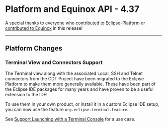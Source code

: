 # Platform and Equinox API - 4.37

A special thanks to everyone who [contributed to Eclipse-Platform](acknowledgements.md#eclipse-platform) or [contributed to Equinox](acknowledgements.md#equinox) in this release!

---
## Platform Changes

### Terminal View and Connectors Support

The Terminal view along with the associated Local, SSH and Telnet connectors from the CDT Project have been migrated to the Eclipse Platform to make them more generally available.
These have  been part of the Eclipse IDE packages for many years and have proven to be a useful extension to the IDE!

To use them in your own product, or install it in a custom Eclipse IDE setup, you can now use the feature `org.eclipse.terminal.feature`.

See [Support Launching with a Terminal Console](platform.md#support-launching-with-a-terminal-console) for a use case.

<!--
---
## SWT Changes
-->
